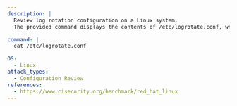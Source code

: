 ```yaml
---
description: |
  Review log rotation configuration on a Linux system.
  The provided command displays the contents of /etc/logrotate.conf, which defines how log files are rotated and retained, aiding in configuration review and security assessment.

command: |
  cat /etc/logrotate.conf

OS:
  - Linux
attack_types:
  - Configuration Review
references:
  - https://www.cisecurity.org/benchmark/red_hat_linux
---
```

